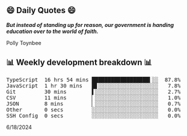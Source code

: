 ## 😄 Daily Quotes 😄

_**But instead of standing up for reason, our government is handing education over to the world of faith.**_

Polly Toynbee



## 📊 Weekly development breakdown 📊

<pre>TypeScript  16 hrs 54 mins ██████████████████▍░░  87.8%
JavaScript  1 hr 30 mins   █▋░░░░░░░░░░░░░░░░░░░   7.8%
Git         30 mins        ▌░░░░░░░░░░░░░░░░░░░░   2.7%
CSV         11 mins        ▏░░░░░░░░░░░░░░░░░░░░   1.0%
JSON        8 mins         ▏░░░░░░░░░░░░░░░░░░░░   0.7%
Other       0 secs         ░░░░░░░░░░░░░░░░░░░░░   0.0%
SSH Config  0 secs         ░░░░░░░░░░░░░░░░░░░░░   0.0%</pre>

6/18/2024